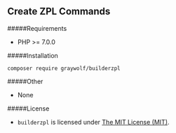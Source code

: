 ## Create ZPL Commands
#####Requirements
 - PHP >= 7.0.0
 
#####Installation
```
composer require graywolf/builderzpl
```

#####Other
 - None

#####License

 - `builderzpl` is licensed under [The MIT License (MIT)](LICENSE).